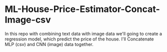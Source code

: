 # ML-House-Price-Estimator-Concat-Image-csv
 In this repo with combining text data with image data we'll going to create a regression model, which predict the price of the house. I'll Concatenate MLP (csv) and CNN (image) data together.
